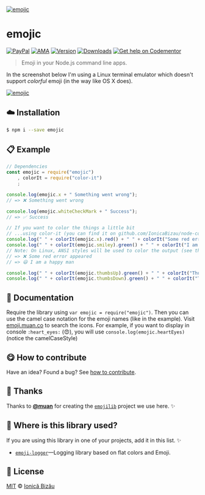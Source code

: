 
[![emojic](http://i.imgur.com/bflsgPt.png)](#)

# emojic

 [![PayPal](https://img.shields.io/badge/%24-paypal-f39c12.svg)][paypal-donations] [![AMA](https://img.shields.io/badge/ask%20me-anything-1abc9c.svg)](https://github.com/IonicaBizau/ama) [![Version](https://img.shields.io/npm/v/emojic.svg)](https://www.npmjs.com/package/emojic) [![Downloads](https://img.shields.io/npm/dt/emojic.svg)](https://www.npmjs.com/package/emojic) [![Get help on Codementor](https://cdn.codementor.io/badges/get_help_github.svg)](https://www.codementor.io/johnnyb?utm_source=github&utm_medium=button&utm_term=johnnyb&utm_campaign=github)

> Emoji in your Node.js command line apps.

In the screenshot below I'm using a Linux terminal emulator which doesn't support *colorful* emoji (in the way like OS X does).

[![emojic](http://i.imgur.com/o0DJDca.png)](#)

## :cloud: Installation

```sh
$ npm i --save emojic
```


## :clipboard: Example



```js
// Dependencies
const emojic = require("emojic")
    , colorIt = require("color-it")
    ;

console.log(emojic.x + " Something went wrong");
// => ❌ Something went wrong

console.log(emojic.whiteCheckMark + " Success");
// => ✅ Success

// If you want to color the things a little bit
// ...using color-it (you can find it on github.com/IonicaBizau/node-color-it)
console.log(" " + colorIt(emojic.x).red() + " " + colorIt("Some red error appeared").redBg());
console.log(" " + colorIt(emojic.smiley).green() + " " + colorIt("I am a happy man!").greenBg().wetAsphalt());
// Note: On Linux, ANSI styles will be used to color the output (see the screenshot)
// => ❌ Some red error appeared
// => 😃 I am a happy man

console.log(" " + colorIt(emojic.thumbsUp).green() + " " + colorIt("Thumbs up!").greenBg().wetAsphalt());
console.log(" " + colorIt(emojic.thumbsDown).green() + " " + colorIt("Thumbs down!").yellow());
```

## :memo: Documentation

Require the library using `var emojic = require("emojic")`. Then you can use the camel case notation for the emoji names (like in the example). Visit [emoji.muan.co](http://emoji.muan.co) to search the icons.
For example, if you want to display in console `:heart_eyes:` (:heart_eyes:), you will use `console.log(emojic.heartEyes)` (notice the camelCaseStyle)

## :yum: How to contribute
Have an idea? Found a bug? See [how to contribute][contributing].

## :cake: Thanks
Thanks to [**@muan**](https://github.com/muan) for creating the [`emojilib`](https://github.com/muan/emojilib) project we use here. :sparkles:

## :dizzy: Where is this library used?
If you are using this library in one of your projects, add it in this list. :sparkles:


 - [`emoji-logger`](https://github.com/IonicaBizau/emoji-logger#readme)—Logging library based on flat colors and Emoji.

## :scroll: License

[MIT][license] © [Ionică Bizău][website]

[paypal-donations]: https://www.paypal.com/cgi-bin/webscr?cmd=_s-xclick&hosted_button_id=RVXDDLKKLQRJW
[donate-now]: http://i.imgur.com/6cMbHOC.png

[license]: http://showalicense.com/?fullname=Ionic%C4%83%20Biz%C4%83u%20%3Cbizauionica%40gmail.com%3E%20(http%3A%2F%2Fionicabizau.net)&year=2015#license-mit
[website]: http://ionicabizau.net
[contributing]: /CONTRIBUTING.md
[docs]: /DOCUMENTATION.md
